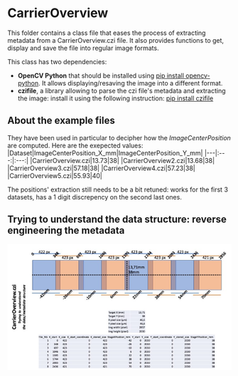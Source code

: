 # CarrierOverview

This folder contains a class file that eases the process of extracting metadata from a CarrierOverview.czi file.
It also provides functions to get, display and save the file into regular image formats.

This class has two dependencies:
* __OpenCV Python__ that should be installed using [pip install opencv-python](https://pypi.org/project/opencv-python/). It allows displaying/resaving the image into a different format.
* __czifile__, a library allowing to parse the czi file's metadata and extracting the image: install it using the following instruction: [pip install czifile](https://pypi.org/project/czifile/)

## About the example files
They have been used in particular to decipher how the *_ImageCenterPosition_* are computed. Here are the exepected values:
|Dataset|ImageCenterPosition_X_mm|ImageCenterPosition_Y_mm|
|---|:---:|:---:|
|CarrierOverview.czi|13.73|38|
|CarrierOverview2.czi|13.68|38|
|CarrierOverview3.czi|57.18|38|
|CarrierOverview4.czi|57.23|38|
|CarrierOverview5.czi|55.93|40|

The positions' extraction still needs to be a bit retuned: works for the first 3 datasets, has a 1 digit discrepency on the second last ones.

## Trying to understand the data structure: reverse engineering the metadata
![data structure](https://github.com/fabricecordelieres/Python_Zen-CD7-SandBox/blob/main/CarrierOverview/img/CarrierOverview%20data%20structure.jpg)
